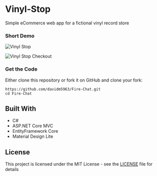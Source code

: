 # Vinyl-Stop
Simple eCommerce web app for a fictional vinyl record store

### Short Demo

![Vinyl Stop](https://lh3.googleusercontent.com/X97mXrDz1NSNGne5U3D8elALDc4n37YACIX7nBBQ58u2EQHqOH1LxYA7gtKpjn2WJP4us5WDUpiYwaArZtKVU-b-Aw-FAgU8AwYc6XiQv3BDH1fqlmAsgNBlKtVf-YrvB56Ghv_9RT4F_xg2XJeSs8qI_R-4DHsMvm6lGWKtyIbVllPA54fyPXHr3K0ELha4Xlm-00qhpF4a2IkdpcjJ2rNEqFd8AsXsH1dMGcarqBov4ofQvv4VPq5rMNbasckz0V5les52DXhcl5f5Y_XDdN4eKfTNmZL_H-bCmw8_s1PkD6BLd6KSkCcCr_xIbNt1jwOk4BHZAIJel89vXSRBrD8gSQIaBiVJ-mFPY3117aWQrMwdyuphyIpBhenxUxk6o-giT-GaIH6H_pXJjjdUrEVKwVVjne3N4W0ZREQkYvdZUSjkCPjNTvslQt6fzld32jOGIqbcGrN0Y0aH74mrNU76HdYesMPH4gUVdfC6PHUTzYyzIdoh53oV4MKbFR0UstyQrkBa1sGC9e9q2FJLz69DZnfegfgsdctb7eeQFwWzI0QVmsr2X_wxqu3MHDtFD0qIdEkCm5zqSkx-YQkoevNRoALItgexJzn3qA=w1226-h635-no)


![Vinyl Stop Checkout](https://lh3.googleusercontent.com/91qJnoNGG83ZZmIQyqBVWlEi9iYlK_lPqKFsX5cORpWwMuBv3Z4s0FVB-NgXFxKUBmiDL9jlK0ZOg-YAHE8iSj0rgnoVN3m7N7MRgLJBTCR9bBncRAIO0sFmkeP53gSoqs5LohhNdLuj7OsB2DNAS_lO5A9pgfVBVHOEq8Mnyr4RMzDwEoa2PGultcAMV94qzH5Y9jzLC8o4x5OBHBisbEdXxhO-JX7nQ77X4c-Sw6bAP6X8VFqHO1kUSBfolzcpQhiC_V6je3Zce8QnBq6zT1LZAzIr_JE1IT87G5ycADMzLE8_86wSgP1lNbcWc0tv-UVygBDlq3xvTnzX6Ce8IZe0gGaSrnNJ9gNr-cxAOhSkmRUaBIJZGasiK7wzLX9utZmrRLbF4GX5VarfQkRc3ikxshoWr6_ksd_tTDDXZr16Md-2Yb79CeE3xjfdXiHiRURQQ_HKG2j9hfnYvlXs7d8bBL-RdgkqokjAqA2YD94cCfrrMDzQI2e21ruABkdSsn9B9mCoKgLebYJibtraBvX7Q8jT3ZqtYNRchJXRKaru3Xx1D4J_UYj3aHgz8Qnqc6phpI7TRC-b4dBksEaAhdIHzqzLMloPzI4ePA=w1226-h635-no)

### Get the Code

Either clone this repository or fork it on GitHub and clone your fork:

```
https://github.com/davidm5963/Fire-Chat.git
cd Fire-Chat
```


## Built With

* C#
* ASP.NET Core MVC
* EntityFramework Core
* Material Design Lite

## License

This project is licensed under the MIT License - see the [LICENSE](LICENSE) file for details

